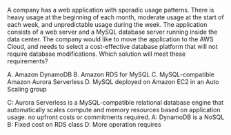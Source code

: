 A company has a web application with sporadic usage patterns. There is heavy usage at the beginning of each month, moderate usage at the start of each week, and unpredictable usage during the week. The application consists of a web server and a MySQL database server running inside the data center. The company would like to move the application to the AWS Cloud, and needs to select a cost-effective database platform that will not require database modifications. Which solution will meet these requirements? 

A. Amazon DynamoDB 
B. Amazon RDS for MySQL 
C. MySQL-compatible Amazon Aurora Serverless 
D. MySQL deployed on Amazon EC2 in an Auto Scaling group

C: Aurora Serverless is a MySQL-compatible relational database engine that automatically scales compute and memory resources based on application usage. no upfront costs or commitments required. 
A: DynamoDB is a NoSQL 
B: Fixed cost on RDS class 
D: More operation requires